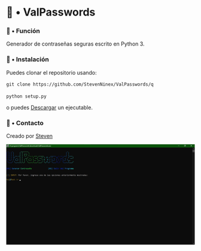 <h1>🦈 • ValPasswords</h1>
</hr>
<h3>📍 • Función</h3>
<p>Generador de contraseñas seguras escrito en Python 3.</p>
<h3>📍 • Instalación</h3>
<p>Puedes clonar el repositorio usando:</p>

```
git clone https://github.com/StevenNinex/ValPasswords/q

python setup.py
```

<p> o puedes <a href="https://github.com/StevenNinex/ValPasswords/raw/refs/heads/main/program/downloads/ValPasswords.exe">Descargar</a> un ejecutable.</p>
<h3>📍 • Contacto</h3>
<p>Creado por <a href="mailto:ForUseAF@proton.me">Steven</a></p>
</hr>
<img src="screenshot.jpg">
